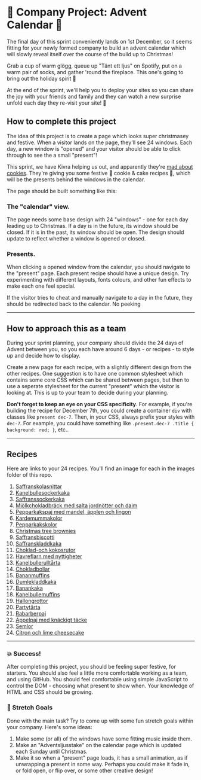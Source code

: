 # :christmas_tree: Company Project: Advent Calendar :christmas_tree:

The final day of this sprint conveniently lands on 1st December, so it seems fitting for your newly formed company to build an advent calendar which will slowly reveal itself over the course of the build up to Christmas!

Grab a cup of warm glögg, queue up "Tänt ett ljus" on Spotify, put on a warm pair of socks, and gather 'round the fireplace. This one's going to bring out the holiday spirit :santa:

At the end of the sprint, we'll help you to deploy your sites so you can share the joy with your friends and family and they can watch a new surprise unfold each day they re-visit your site! :gift:

## How to complete this project

The idea of this project is to create a page which looks super christmasey and festive. When a visitor lands on the page, they'll see 24 windows. Each day, a new window is "opened" and your visitor should be able to click through to see the a small "present"!

This sprint, we have Kivra helping us out, and apparently they're [mad about cookies](https://www.instagram.com/kivracookies/). They're giving you some festive :cookie: cookie & cake recipes :cookie:, which will be the presents behind the windows in the calendar.

The page should be built something like this:

### The "calendar" view.

The page needs some base design with 24 "windows" - one for each day leading up to Christmas. If a day is in the future, its window should be closed. If it is in the past, its window should be open. The design should update to reflect whether a window is opened or closed.

### Presents.

When clicking a opened window from the calendar, you should navigate to the "present" page. Each present recipe should have a unique design. Try experimenting with different layouts, fonts colours, and other fun effects to make each one feel special.

If the visitor tries to cheat and manually navigate to a day in the future, they should be redirected back to the calendar. No peeking

---

## How to approach this as a team

During your sprint planning, your company should divide the 24 days of Advent between you, so you each have around 6 days - or recipes - to style up and decide how to display.

Create a new page for each recipe, with a slightly different design from the other recipes. One suggestion is to have one common stylesheet which contains some core CSS which can be shared between pages, but then to use a seperate stylesheet for the current "present" which the visitor is looking at. This is up to your team to decide during your planning.

**Don't forget to keep an eye on your CSS specificity**. For example, if you're building the recipe for December 7th, you could create a container `div` with classes like `present dec-7`. Then, in your CSS, always prefix your styles with `dec-7`. For example, you could have something like `.present.dec-7 .title { background: red; }`, etc..

---

## Recipes

Here are links to your 24 recipes. You'll find an image for each in the images folder of this repo.

1. [Saffranskolasnittar](https://www.aretrunt.se/saffranskolakakor/)
1. [Kanelbullesockerkaka](http://lindasbakskola.se/2017/03/13/kanelbullesockerkaka-3/)
1. [Saffranssockerkaka](https://www.ica.se/recept/saftig-saffranskaka-715494/)
1. [Mjölkchokladbräck med salta jordnötter och daim](https://www.instagram.com/p/BOW_Gx4g5j_/)
1. [Pepparkakspaj med mandel, äpplen och lingon](https://www.svt.se/recept/pepparkakspaj-med-mandelmassa-och-applen)
1. [Kardemummakolor](https://www.kokaihop.se/recept/kardemummakola)
1. [Pepparkakskolor](https://www.ica.se/recept/pepparkakskola-719354/)
1. [Christmas tree brownies](https://www.arla.se/recept/brownie/)
1. [Saffransbiscotti](http://www.leila.se/mammas-supergoda-saffransskorpor/recept/bakverk/index1,23.htm?id=3745)
1. [Saffranskladdkaka](https://www.ica.se/recept/saffranskladdkaka-718016/)
1. [Choklad-och kokosrutor](https://www.recepten.se/recept/kokos_tosca_kaka.html)
1. [Havreflarn med nyttigheter](http://matgeek.se/2012/01/07/havrekakor-med-russin/)
1. [Kanelbullerulltårta](https://www.instagram.com/p/BLJ2aH8gkH0/?tagged=kanelbullerullt%C3%A5rta)
1. [Chokladbollar](https://www.arla.se/recept/chokladbollar/)
1. [Bananmuffins](https://www.recepten.se/recept/bananmuffins.html)
1. [Dumlekladdkaka](https://www.ica.se/recept/dumlekladdkaka-719578/)
1. [Banankaka](https://www.kokaihop.se/recept/banankaka-6)
1. [Kanelbullemuffins](http://lindasbakskola.se/2015/11/26/kanelbullemuffins/)
1. [Hallongrottor](https://www.ica.se/recept/hallongrottor-4871/)
1. [Partytårta](https://www.arla.se/recept/pinocchiotarta/)
1. [Rabarberpaj](https://receptfavoriter.se/recept/rabarberpaj-smulpaj.html)
1. [Äppelpaj med knäckigt täcke](https://mittkok.expressen.se/recept/knackig-appelpaj-2/)
1. [Semlor](http://www.leila.se/leilas-semlor/recept/bakverk/index1,23.htm?id=2853)
1. [Citron och lime cheesecake](https://www.ica.se/recept/citron-och-limecheesecake-721946/)

---

### :boom: Success!

After completing this project, you should be feeling super festive, for starters. You should also feel a little more comfortable working as a team, and using GitHub. You should feel comfortable using simple JavaScript to control the DOM - choosing what present to show when. Your knowledge of HTML and CSS should be growing.

### :runner: Stretch Goals

Done with the main task? Try to come up with some fun stretch goals within your company. Here's some ideas:

1. Make some (or all) of the windows have some fitting music inside them.
1. Make an "Adventsljusstake" on the calendar page which is updated each Sunday until Christmas.
1. Make it so when a "present" page loads, it has a small animation, as if unwrapping a present in some way. Perhaps you could make it fade in, or fold open, or flip over, or some other creative design!
